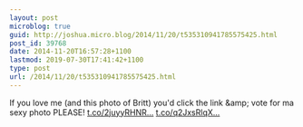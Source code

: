 ```yaml
---
layout: post
microblog: true
guid: http://joshua.micro.blog/2014/11/20/t535310941785575425.html
post_id: 39768
date: 2014-11-20T16:57:28+1100
lastmod: 2019-07-30T17:41:42+1100
type: post
url: /2014/11/20/t535310941785575425.html
---
```

If you love me (and this photo of Britt) you'd click the link &amp;amp; vote for ma sexy photo PLEASE! [t.co/2juyyRHNR...](http://t.co/2juyyRHNRH) [t.co/q2JxsRlqX...](http://t.co/q2JxsRlqXr)
